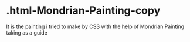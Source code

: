 # .html-Mondrian-Painting-copy
It is the painting i tried to make by CSS with the help of Mondrian Painting taking as a guide 
